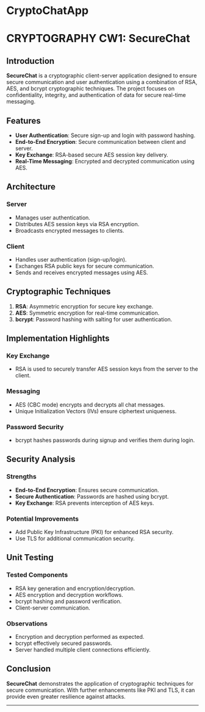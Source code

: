 # CryptoChatApp
# CRYPTOGRAPHY CW1: SecureChat

## Introduction
**SecureChat** is a cryptographic client-server application designed to ensure secure communication and user authentication using a combination of RSA, AES, and bcrypt cryptographic techniques. The project focuses on confidentiality, integrity, and authentication of data for secure real-time messaging.

## Features
- **User Authentication**: Secure sign-up and login with password hashing.
- **End-to-End Encryption**: Secure communication between client and server.
- **Key Exchange**: RSA-based secure AES session key delivery.
- **Real-Time Messaging**: Encrypted and decrypted communication using AES.

## Architecture
### Server
- Manages user authentication.
- Distributes AES session keys via RSA encryption.
- Broadcasts encrypted messages to clients.

### Client
- Handles user authentication (sign-up/login).
- Exchanges RSA public keys for secure communication.
- Sends and receives encrypted messages using AES.

## Cryptographic Techniques
1. **RSA**: Asymmetric encryption for secure key exchange.
2. **AES**: Symmetric encryption for real-time communication.
3. **bcrypt**: Password hashing with salting for user authentication.

## Implementation Highlights
### Key Exchange
- RSA is used to securely transfer AES session keys from the server to the client.

### Messaging
- AES (CBC mode) encrypts and decrypts all chat messages.
- Unique Initialization Vectors (IVs) ensure ciphertext uniqueness.

### Password Security
- bcrypt hashes passwords during signup and verifies them during login.

## Security Analysis
### Strengths
- **End-to-End Encryption**: Ensures secure communication.
- **Secure Authentication**: Passwords are hashed using bcrypt.
- **Key Exchange**: RSA prevents interception of AES keys.

### Potential Improvements
- Add Public Key Infrastructure (PKI) for enhanced RSA security.
- Use TLS for additional communication security.

## Unit Testing
### Tested Components
- RSA key generation and encryption/decryption.
- AES encryption and decryption workflows.
- bcrypt hashing and password verification.
- Client-server communication.

### Observations
- Encryption and decryption performed as expected.
- bcrypt effectively secured passwords.
- Server handled multiple client connections efficiently.

## Conclusion
**SecureChat** demonstrates the application of cryptographic techniques for secure communication. With further enhancements like PKI and TLS, it can provide even greater resilience against attacks.

---
